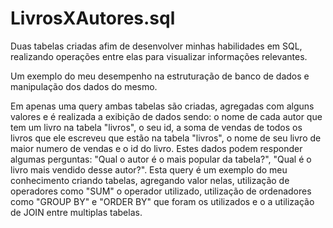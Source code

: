 # LivrosXAutores.sql
Duas tabelas criadas afim de desenvolver minhas habilidades em SQL, realizando operações entre elas para visualizar informações relevantes. 

Um exemplo do meu desempenho na estruturação de banco de dados e manipulação dos dados do mesmo.

Em apenas uma query ambas tabelas são criadas, agregadas com alguns valores e é realizada a exibição de dados sendo: o nome de cada autor que tem um livro na tabela "livros", o seu id, a soma de vendas de todos os livros que ele escreveu que estão na tabela "livros", o nome de seu livro de maior numero de vendas e o id do livro.
Estes dados podem responder algumas perguntas: "Qual o autor é o mais popular da tabela?", "Qual é o livro mais vendido desse autor?".
Esta query é um exemplo do meu conhecimento criando tabelas, agregando valor nelas, utilização de operadores como "SUM" o operador utilizado, utilização de ordenadores como "GROUP BY" e "ORDER BY" que foram os utilizados e o a utilização de JOIN entre multiplas tabelas.
